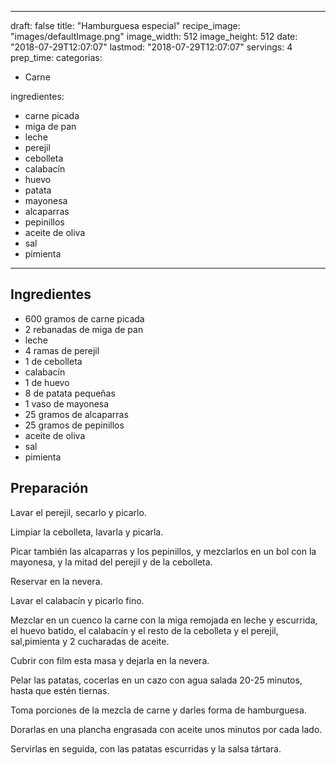 
---
draft: false
title: "Hamburguesa especial"
recipe_image: "images/defaultImage.png"
image_width: 512
image_height: 512
date: "2018-07-29T12:07:07"
lastmod: "2018-07-29T12:07:07"
servings: 4
prep_time: 
categorias:
  - Carne

ingredientes:
  - carne picada
  - miga de pan
  - leche
  - perejil
  - cebolleta
  - calabacín
  - huevo
  - patata
  - mayonesa
  - alcaparras
  - pepinillos
  - aceite de oliva
  - sal
  - pimienta
---

## Ingredientes
- 600 gramos de carne picada
- 2 rebanadas de miga de pan
- leche
- 4 ramas de perejil
- 1  de cebolleta
- calabacín
- 1  de huevo
- 8  de patata pequeñas
- 1 vaso de mayonesa
- 25 gramos de alcaparras
- 25 gramos de pepinillos
- aceite de oliva
- sal
- pimienta

## Preparación
Lavar el perejil, secarlo y picarlo.

Limpiar la cebolleta, lavarla y picarla.

Picar también las alcaparras y los pepinillos, y mezclarlos en un bol con la mayonesa, y la mitad del perejil y de la cebolleta.

Reservar en la nevera.

Lavar el calabacín y picarlo fino.

Mezclar en un cuenco la carne con la miga remojada en leche y escurrida, el huevo batido, el calabacín y el resto de la cebolleta y el perejil, sal,pimienta y 2 cucharadas de aceite.

Cubrir con film esta masa y dejarla en la nevera.

Pelar las patatas, cocerlas en un cazo con agua salada 20-25 minutos, hasta que estén tiernas.

Toma porciones de la mezcla de carne y darles forma de hamburguesa.

Dorarlas en una plancha engrasada con aceite unos minutos por cada lado.

Servirlas en seguida, con las patatas escurridas y la salsa tártara.


